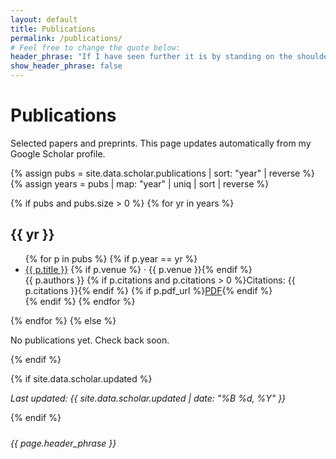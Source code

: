 ```yaml
---
layout: default
title: Publications
permalink: /publications/
# Feel free to change the quote below:
header_phrase: "If I have seen further it is by standing on the shoulders of giants. — Isaac Newton"
show_header_phrase: false
---
```


<h1>Publications</h1>

<p>Selected papers and preprints. This page updates automatically from my Google Scholar profile.</p>

<!-- Renders from _data/scholar.json (generated by the GitHub Action) -->
{% assign pubs = site.data.scholar.publications | sort: "year" | reverse %}
{% assign years = pubs | map: "year" | uniq | sort | reverse %}

{% if pubs and pubs.size > 0 %}
  {% for yr in years %}
  <h2 class="pub-year">{{ yr }}</h2>
  <ul class="pub-list">
    {% for p in pubs %}
      {% if p.year == yr %}
      <li class="pub-item">
        <div class="pub-main">
          <a class="pub-title" href="{{ p.url }}" target="_blank" rel="noopener">{{ p.title }}</a>
          {% if p.venue %}<span class="pub-venue"> · {{ p.venue }}</span>{% endif %}
        </div>
        <div class="pub-meta">
          <span class="pub-authors">{{ p.authors }}</span>
          {% if p.citations and p.citations > 0 %}<span class="badge">Citations: {{ p.citations }}</span>{% endif %}
          {% if p.pdf_url %}<a class="badge-link" href="{{ p.pdf_url }}" target="_blank" rel="noopener">PDF</a>{% endif %}
        </div>
      </li>
      {% endif %}
    {% endfor %}
  </ul>
  {% endfor %}
{% else %}
  <p>No publications yet. Check back soon.</p>
{% endif %}

{% if site.data.scholar.updated %}
<p class="pub-updated"><em>Last updated: {{ site.data.scholar.updated | date: "%B %d, %Y" }}</em></p>
{% endif %}

<!-- Quote moved to the bottom only -->
<aside class="prose quote-callout" style="margin-top:24px;">
  <em>{{ page.header_phrase }}</em>
</aside>
